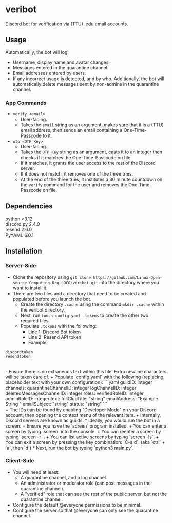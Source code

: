 # veribot
Discord bot for verification via (TTU) .edu email accounts.

## Usage
Automatically, the bot will log:
* Username, display name and avatar changes.
* Messages entered in the quarantine channel.
* Email addresses entered by users.
* If any incorrect usage is detected, and by who.
Additionally, the bot will automatically delete messages sent by non-admins in the quarantine channel.

### App Commands
* `verify <email>`
    + User-facing.
    + Takes the `email` string as an argument, makes sure that it is a (TTU) email address, then sends an email containing a One-Time-Passcode to it.
* `otp <OTP Key>`
    + User-facing.
    + Takes the `OTP Key` string as an argument, casts it to an integer then checks if it matches the One-Time-Passcode on file.
    + If it matches, it grants the user access to the rest of the Discord server.
    + If it does not match, it removes one of the three tries.
    + At the end of the three tries, it institutes a 30 minute countdown on the `verify` command for the user and removes the One-Time-Passcode on file.
## Dependencies
python >3.12<br>
discord.py 2.4.0<br>
resend 2.6.0<br>
PyYAML 6.0.1<br>

## Installation
### Server-Side
* Clone the repository using `git clone https://github.com/Linux-Open-source-Computing-Org-LOCO/veribot.git` into the directory where you want to install it.
* There are two files and a directory that need to be created and populated before you launch the bot.
    + Create the directory `.cache` using the command `mkdir .cache` within the veribot directory.
    + Next, run `touch config.yaml .tokens` to create the other two required files.
    + Populate `.tokens` with the following:
        - Line 1: Discord Bot token
        - Line 2: Resend API token
        - Example:
```
discordtoken
resendtoken
```
<br>
    	- Ensure there is no extraneous text within this file. Extra newline characters will be taken care of.
    + Populate `config.yaml` with the following (replacing placeholder text with your own configuration):
```yaml
guildID: integer
channels:
  quarantineChannelID: integer
  logChannelID: integer
  deletedMessagesChannelID: integer
roles:
  verifiedRoleID: integer
  adminRoleID: integer
text:
  fullClubTitle: "string"
  emailAddress: "Example String <example@example.com>"
  emailSubject: "string"
  status: "string"
```
<br>
    + The IDs can be found by enabling "Developer Mode" on your Discord account, then opening the context menu of the relevant item.
    + Internally, Discord servers are known as guilds.
* Ideally, you would run the bot in a screen.
    + Ensure you have the `screen` program installed.
    + You can enter a screen by typing `screen` into the console.
    + You can reenter a screen by typing `screen -r <screen id>`.
    + You can list active screens by typing `screen -ls`.
    + You can exit a screen by pressing the key combination: `C-a d`. (aka `ctrl` + `a`, then `d`)
* Next, run the bot by typing `python3 main.py`.

### Client-Side
* You will need at least:
    + A quarantine channel, and a log channel.
    + An administrator or moderator role (can post messages in the quarantine channel).
    + A "verified" role that can see the rest of the public server, but not the quarantine channel.
* Configure the default @everyone permissions to be minimal.
* Configure the server so that @everyone can only see the quarantine channel.